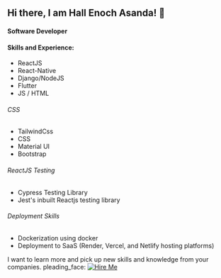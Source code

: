 ## Hi there, I am Hall Enoch Asanda! 👋
#### Software Developer

#### Skills and Experience:
* ReactJS  
* React-Native 
* Django/NodeJS 
* Flutter
* JS / HTML

###### CSS
* TailwindCss
* CSS
* Material UI
* Bootstrap

###### ReactJS Testing
*  Cypress Testing Library
* Jest's inbuilt Reactjs testing library

###### Deployment Skills
*  Dockerization using docker
*  Deployment to SaaS (Render, Vercel, and Netlify hosting platforms)


I want to learn more and pick up new skills and knowledge from your companies. pleading_face:
[![Hire Me](https://img.shields.io/badge/Hire%20Me-%20-blue)](mailto:hallenochasanda@gmail.com)

